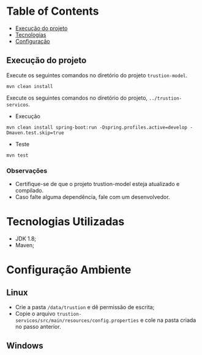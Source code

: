 # Table of Contents
- [Execução do projeto](#execucao)
- [Tecnologias](#tecnologias)
- [Configuração](#configuracao)

## Execução do projeto <a name="execucao"></a>
Execute os seguintes comandos no diretório do projeto `trustion-model`.

```
mvn clean install
```

Execute os seguintes comandos no diretório do projeto, `../trustion-servicos`.

- Execução

```
mvn clean install spring-boot:run -Dspring.profiles.active=develop -Dmaven.test.skip=true
```

- Teste

```
mvn test
```

### Observações
- Certifique-se de que o projeto trustion-model esteja atualizado e compilado.
- Caso falte alguma dependência, fale com um desenvolvedor.



# Tecnologias Utilizadas <a name="tecnologias"></a>
- JDK 1.8;
- Maven;



# Configuração Ambiente <a name="configuracao"></a>

## Linux
- Crie a pasta `/data/trustion` e dê permissão de escrita;
- Copie o arquivo `trustion-servicos/src/main/resources/config.properties` e cole na pasta criada no passo anterior.

## Windows
